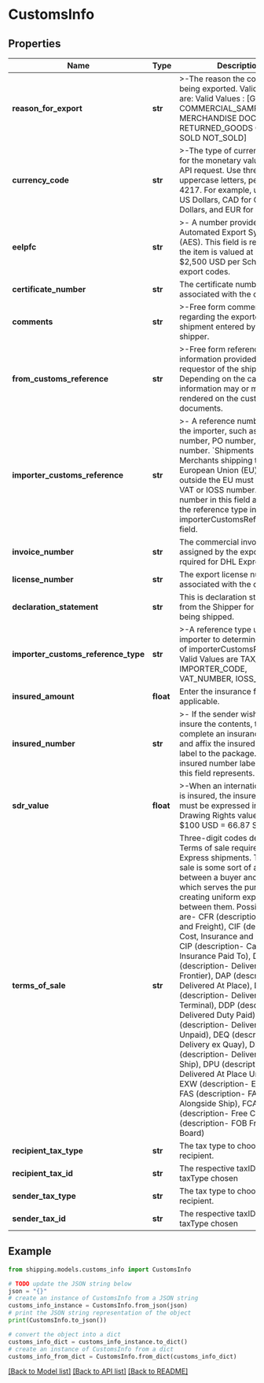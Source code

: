 # CustomsInfo


## Properties

Name | Type | Description | Notes
------------ | ------------- | ------------- | -------------
**reason_for_export** | **str** | &gt;-The reason the commodity is being exported. Valid values are: Valid Values : [GIFT COMMERCIAL_SAMPLE MERCHANDISE DOCUMENTS RETURNED_GOODS OTHER SOLD NOT_SOLD] | [optional] 
**currency_code** | **str** | &gt;-The type of currency used for the monetary values in this API request. Use three uppercase letters, per ISO 4217. For example, use USD for US Dollars, CAD for Canadian Dollars, and EUR for Euros. | 
**eelpfc** | **str** | &gt;- A number provided by the Automated Export System (AES). This field is required if the item is valued at more than $2,500 USD per Schedule B export codes. | [optional] 
**certificate_number** | **str** | The certificate number associated with the commodity. | [optional] 
**comments** | **str** | &gt;-Free form comments regarding the exported shipment entered by the shipper. | [optional] 
**from_customs_reference** | **str** | &gt;-Free form reference information provided by the requestor of the shipment. Depending on the carrier this information may or may not be rendered on the customs documents. | [optional] 
**importer_customs_reference** | **str** | &gt;- A reference number used by the importer, such as a VAT number, PO number, or insured number. &#x60;Shipments to the EU&#x60; : Merchants shipping to the European Union (EU) from outside the EU must provide a VAT or IOSS number. Enter the number in this field and specify the reference type in the importerCustomsReferenceType field. | [optional] 
**invoice_number** | **str** | The commercial invoice number assigned by the exporter. It is rquired for DHL Express | [optional] 
**license_number** | **str** | The export license number associated with the commodity. | [optional] 
**declaration_statement** | **str** | This is declaration statement from the Shipper for the items being shipped. | [optional] 
**importer_customs_reference_type** | **str** | &gt;-A reference type used by the importer to determine the type of importerCustomsReference. Valid Values are TAX_CODE, IMPORTER_CODE, VAT_NUMBER, IOSS_NUMBER. | [optional] 
**insured_amount** | **float** | Enter the insurance fee, if applicable. | [optional] 
**insured_number** | **str** | &gt;- If the sender wishes to insure the contents, they complete an insurance receipt and affix the insured numbered label to the package. The insured number label is what this field represents. | [optional] 
**sdr_value** | **float** | &gt;-When an international parcel is insured, the insured value must be expressed in Special Drawing Rights values. E.g. $100 USD &#x3D; 66.87 SDR. | [optional] 
**terms_of_sale** | **str** | Three-digit codes describing Terms of sale required for DHL Express shipments. Terms of sale is some sort of agreement between a buyer and seller which serves the purpose of creating uniform expectations between them. Possible values are- CFR (description- Cost and Freight), CIF (description- Cost, Insurance and Freight), CIP (description- Carriage and Insurance Paid To), DAF (description- Delivered at Frontier), DAP (description- Delivered At Place), DAT (description- Delivered At Terminal), DDP (description- Delivered Duty Paid), DDU (description- Delivered Duty Unpaid), DEQ (description- Delivery ex Quay), DES (description- Delivered ex Ship), DPU (description- Delivered At Place Unloaded), EXW (description- Ex Works), FAS (description- FAS Free Alongside Ship), FCA (description- Free Carrier), FOB (description- FOB Free On Board) | [optional] 
**recipient_tax_type** | **str** | The tax type to choose for recipient. | [optional] 
**recipient_tax_id** | **str** | The respective taxID for the taxType chosen | [optional] 
**sender_tax_type** | **str** | The tax type to choose for recipient. | [optional] 
**sender_tax_id** | **str** | The respective taxID for the taxType chosen | [optional] 

## Example

```python
from shipping.models.customs_info import CustomsInfo

# TODO update the JSON string below
json = "{}"
# create an instance of CustomsInfo from a JSON string
customs_info_instance = CustomsInfo.from_json(json)
# print the JSON string representation of the object
print(CustomsInfo.to_json())

# convert the object into a dict
customs_info_dict = customs_info_instance.to_dict()
# create an instance of CustomsInfo from a dict
customs_info_from_dict = CustomsInfo.from_dict(customs_info_dict)
```
[[Back to Model list]](../README.md#documentation-for-models) [[Back to API list]](../README.md#documentation-for-api-endpoints) [[Back to README]](../README.md)


